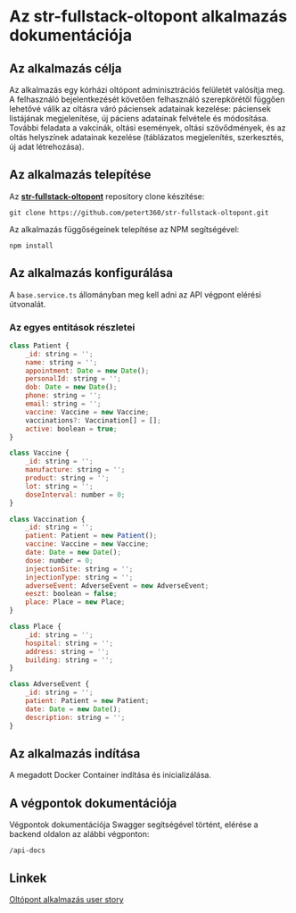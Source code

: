 # Az **str-fullstack-oltopont** alkalmazás dokumentációja

## Az alkalmazás célja

Az alkalmazás egy kórházi oltópont adminisztrációs felületét valósítja meg. A felhasználó bejelentkezését követően felhasználó szerepkörétől függően lehetővé válik az oltásra váró páciensek adatainak kezelése: páciensek listájának megjelenítése, új páciens adatainak felvétele és módosítása. További feladata a vakcinák, oltási események, oltási szövődmények, és az oltás helyszínek adatainak kezelése (táblázatos megjelenítés, szerkesztés, új adat létrehozása).

## Az alkalmazás telepítése

Az **[str-fullstack-oltopont](https://github.com/petert360/str-fullstack-oltopont)** repository clone készítése:

`git clone https://github.com/petert360/str-fullstack-oltopont.git`

Az alkalmazás függőségeinek telepítése az NPM segítségével:

`npm install`

## Az alkalmazás konfigurálása

A `base.service.ts` állományban meg kell adni az API végpont elérési útvonalát.

### Az egyes entitások részletei

```javascript
class Patient {
    _id: string = '';
    name: string = '';
    appointment: Date = new Date();
    personalId: string = '';
    dob: Date = new Date();
    phone: string = '';
    email: string = '';
    vaccine: Vaccine = new Vaccine;
    vaccinations?: Vaccination[] = [];
    active: boolean = true;
}

class Vaccine {
    _id: string = '';
    manufacture: string = '';
    product: string = '';
    lot: string = '';
    doseInterval: number = 0;
}

class Vaccination {
    _id: string = '';
    patient: Patient = new Patient();
    vaccine: Vaccine = new Vaccine;
    date: Date = new Date();
    dose: number = 0;
    injectionSite: string = '';
    injectionType: string = '';
    adverseEvent: AdverseEvent = new AdverseEvent;
    eeszt: boolean = false;
    place: Place = new Place;
}

class Place {
    _id: string = '';
    hospital: string = '';
    address: string = '';
    building: string = '';
}

class AdverseEvent {
    _id: string = '';
    patient: Patient = new Patient;
    date: Date = new Date();
    description: string = '';
}
```

## Az alkalmazás indítása

A megadott Docker Container indítása és inicializálása.

## A végpontok dokumentációja

Végpontok dokumentációja Swagger segítségével történt, elérése a backend oldalon az alábbi végponton:

`/api-docs`

## Linkek

[Oltópont alkalmazás user story](https://github.com/petert360/str-fullstack-oltopont/blob/main/README.md)
